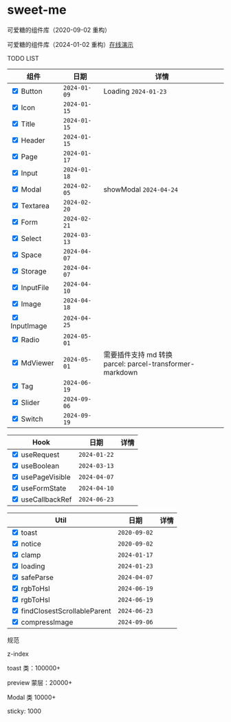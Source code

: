 # sweet-me

可爱糖的组件库（2020-09-02 重构）

可爱糖的组件库（2024-01-02 重构）[在线演示](https://dododawn.com/sweet-me/)

TODO LIST

<div class="table-wrapper" markdown="block">
<div class="table-inner" markdown="block">

| 组件                                         | 日期         | 详情                                                          |
| -------------------------------------------- | ------------ | ------------------------------------------------------------- |
| <input type="checkbox" checked /> Button     | `2024-01-09` | Loading `2024-01-23`                                          |
| <input type="checkbox" checked /> Icon       | `2024-01-15` |                                                               |
| <input type="checkbox" checked /> Title      | `2024-01-15` |                                                               |
| <input type="checkbox" checked /> Header     | `2024-01-15` |                                                               |
| <input type="checkbox" checked /> Page       | `2024-01-17` |                                                               |
| <input type="checkbox" checked /> Input      | `2024-01-18` |                                                               |
| <input type="checkbox" checked /> Modal      | `2024-02-05` | showModal `2024-04-24`                                        |
| <input type="checkbox" checked /> Textarea   | `2024-02-20` |                                                               |
| <input type="checkbox" checked /> Form       | `2024-02-21` |                                                               |
| <input type="checkbox" checked /> Select     | `2024-03-13` |                                                               |
| <input type="checkbox" checked /> Space      | `2024-04-07` |                                                               |
| <input type="checkbox" checked /> Storage    | `2024-04-07` |                                                               |
| <input type="checkbox" checked /> InputFile  | `2024-04-10` |                                                               |
| <input type="checkbox" checked /> Image      | `2024-04-18` |                                                               |
| <input type="checkbox" checked /> InputImage | `2024-04-25` |                                                               |
| <input type="checkbox" checked /> Radio      | `2024-05-01` |                                                               |
| <input type="checkbox" checked /> MdViewer   | `2024-05-01` | 需要插件支持 md 转换<br />parcel: parcel-transformer-markdown |
| <input type="checkbox" checked /> Tag        | `2024-06-19` |                                                               |
| <input type="checkbox" checked /> Slider        | `2024-09-06` |                                                               |
| <input type="checkbox" checked /> Switch        | `2024-09-19` |                                                               |

</div>
</div

<div class="table-wrapper" markdown="block">
<div class="table-inner" markdown="block">

| Hook                                             | 日期         | 详情 |
| ------------------------------------------------ | ------------ | ---- |
| <input type="checkbox" checked /> useRequest     | `2024-01-22` |      |
| <input type="checkbox" checked /> useBoolean     | `2024-03-13` |      |
| <input type="checkbox" checked /> usePageVisible | `2024-04-07` |      |
| <input type="checkbox" checked /> useFormState   | `2024-04-10` |      |
| <input type="checkbox" checked /> useCallbackRef | `2024-06-23` |      |

</div>
</div

<div class="table-wrapper" markdown="block">
<div class="table-inner" markdown="block">

| Util                                                          | 日期         | 详情 |
| ------------------------------------------------------------- | ------------ | ---- |
| <input type="checkbox" checked /> toast                       | `2020-09-02` |      |
| <input type="checkbox" checked /> notice                      | `2020-09-02` |      |
| <input type="checkbox" checked /> clamp                       | `2024-01-17` |      |
| <input type="checkbox" checked /> loading                     | `2024-01-23` |      |
| <input type="checkbox" checked /> safeParse                   | `2024-04-07` |      |
| <input type="checkbox" checked /> rgbToHsl                    | `2024-06-19` |      |
| <input type="checkbox" checked /> rgbToHsl                    | `2024-06-19` |      |
| <input type="checkbox" checked /> findClosestScrollableParent | `2024-06-23` |      |
| <input type="checkbox" checked /> compressImage | `2024-09-06` |      |

</div>
</div

规范

z-index

toast 类：100000+

preview 蒙层：20000+

Modal 类 10000+

sticky: 1000

